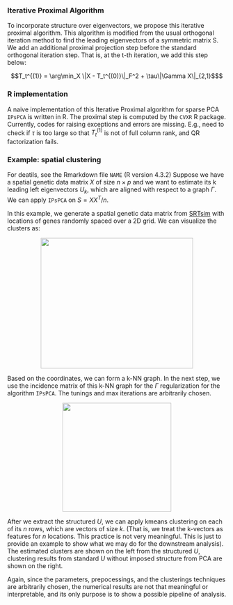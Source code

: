### Iterative Proximal Algorithm
To incorporate structure over eigenvectors, we propose this iterative proximal algorithm. This algorithm is modified from the usual orthogonal iteration method to find the leading eigenvectors of a symmetric matrix S. 
We add an additional proximal projection step before the standard orthogonal iteration step. That is, at the t-th iteration, we add this step below:
```math
T_t^{(1)} = \arg\min_X \|X - T_t^{(0)}\|_F^2 + \tau\|\Gamma X\|_{2,1}$
```
### R implementation
A naive implementation of this Iterative Proximal algorithm for sparse PCA `IPsPCA` is written in R. The proximal step is computed by the `CVXR` R package. 
Currently, codes for raising exceptions and errors are missing. E.g., need to check if $\tau$ is too large so that $T_t^{(1)}$ is not of full column rank, and QR factorization fails. 

### Example: spatial clustering
For deatils, see the Rmarkdown file `NAME` (R version 4.3.2) 
Suppose we have a spatial genetic data matrix $X$ of size $n \times p$ and we want to estimate its k leading left eigenvectors $U_k$, which are aligned with respect to a graph $\Gamma$. We can apply `IPsPCA` on $S = X X^T/n$. 

In this example, we generate a spatial genetic data matrix from [SRTsim](https://jiaqiangzhu.shinyapps.io/srtsim/) with locations of genes randomly spaced over a 2D grid. We can visualize the clusters as:
<p align="center">
<img src="https://github.com/swei12345/Generalized-sPCA/assets/114754235/3fae59d3-5119-4682-85cf-8785eb4db02c" width="350" height="300">
</p>


Based on the coordinates, we can form a k-NN graph. In the next step, we use the incidence matrix of this k-NN graph for the $\Gamma$ regularization for the algorithm `IPsPCA`. The tunings and max iterations are arbitrarily chosen. 
<p align="center">
<img src="https://github.com/swei12345/Generalized-sPCA/assets/114754235/cda52700-83cd-4297-9a09-5c2a3f3981af" width="250" height="250"> 
</p>

After we extract the structured $U$, we can apply kmeans clustering on each of its $n$ rows, which are vectors of size $k$. (That is, we treat the k-vectors as features for $n$ locations. This practice is not very meaningful. This is just to provide an example to show what we may do for the downstream analysis). The estimated clusters are shown on the left from the structured $U$, clustering results from standard $U$ without imposed structure from PCA are shown on the right. 



Again, since the parameters, prepocessings, and the clusterings techniques are arbitrarily chosen, the numerical results are not that meaningful or interpretable, and its only purpose is to show a possible pipeline of analysis. 
